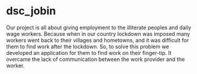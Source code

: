 # dsc_jobin

Our project is all about giving employment to the illiterate peoples and daily wage workers. Because when in our country lockdown was imposed many workers went back to their villages and hometowns, and it was difficult for them to find work after the lockdown. So, to solve this problem we developed an application for them to find work on their finger-tip. It overcame the lack of communication between the work provider and the worker. 

